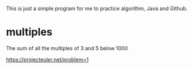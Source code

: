 This is just a simple program for me to practice algorithm, Java and Github. 

# multiples
 The sum of all the multiples of 3 and 5 below 1000 

https://projecteuler.net/problem=1
